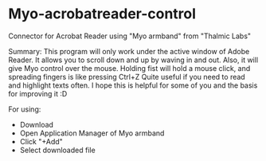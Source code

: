 # Myo-acrobatreader-control
Connector for Acrobat Reader using "Myo armband" from "Thalmic Labs"

Summary:
This program will only work under the active window of Adobe Reader. It allows you to scroll down and up by waving in and out. Also, it will give Myo control over the mouse. Holding fist will hold a mouse click, and spreading fingers is like pressing Ctrl+Z
Quite useful if you need to read and highlight texts often. 
I hope this is helpful for some of you and the basis for improving it :D

For using:
- Download
- Open Application Manager of Myo armband
- Click "+Add"
- Select downloaded file
